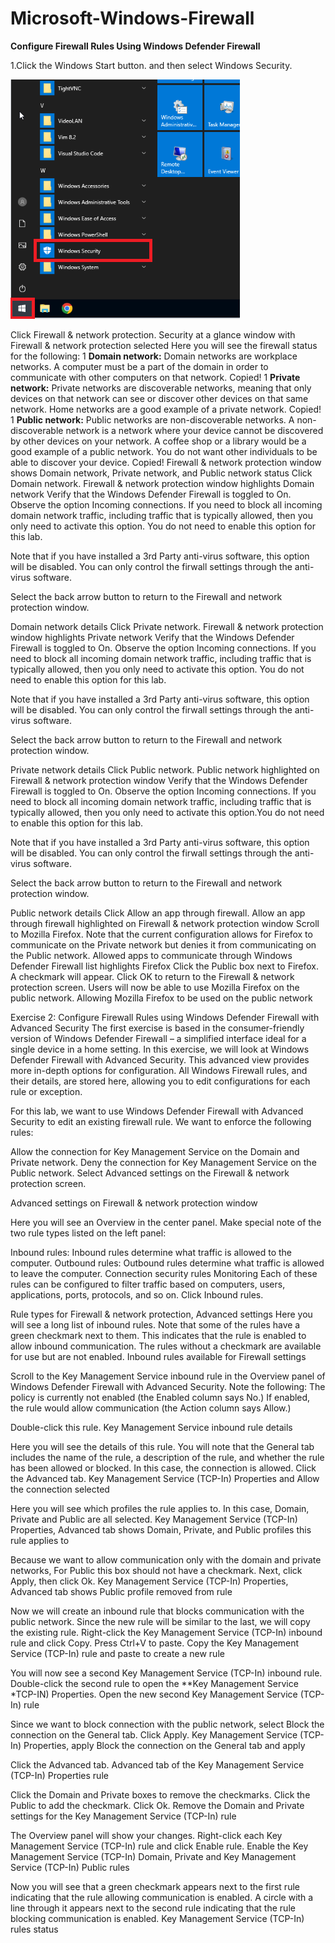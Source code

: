 # Microsoft-Windows-Firewall

**Configure Firewall Rules Using Windows Defender Firewall**

1.Click the Windows Start button. and then select Windows Security.

<img src="101 (1).png">


Click Firewall & network protection.
Security at a glance window with Firewall & network protection selected
Here you will see the firewall status for the following:
1
**Domain network:** Domain networks are workplace networks. A computer must be a part of the domain in order to communicate with other computers on that network. 
Copied!
1
**Private network:** Private networks are discoverable networks, meaning that only devices on that network can see or discover other devices on that same network. Home networks are a good example of a private network. 
Copied!
1
**Public network:** Public networks are non-discoverable networks. A non-discoverable network is a network where your device cannot be discovered by other devices on your network. A coffee shop or a library would be a good example of a public network. You do not want other individuals to be able to discover your device.
Copied!
Firewall & network protection window shows Domain network, Private network, and Public network status
Click Domain network.
Firewall & network protection window highlights Domain network
Verify that the Windows Defender Firewall is toggled to On.
Observe the option Incoming connections. If you need to block all incoming domain network traffic, including traffic that is typically allowed, then you only need to activate this option. You do not need to enable this option for this lab.

Note that if you have installed a 3rd Party anti-virus software, this option will be disabled. You can only control the firwall settings through the anti-virus software.

Select the back arrow button to return to the Firewall and network protection window.

Domain network details
Click Private network.
Firewall & network protection window highlights Private network
Verify that the Windows Defender Firewall is toggled to On.
Observe the option Incoming connections. If you need to block all incoming domain network traffic, including traffic that is typically allowed, then you only need to activate this option. You do not need to enable this option for this lab.

Note that if you have installed a 3rd Party anti-virus software, this option will be disabled. You can only control the firwall settings through the anti-virus software.

Select the back arrow button to return to the Firewall and network protection window.

Private network details
Click Public network.
Public network highlighted on Firewall & network protection window
Verify that the Windows Defender Firewall is toggled to On.
Observe the option Incoming connections. If you need to block all incoming domain network traffic, including traffic that is typically allowed, then you only need to activate this option.You do not need to enable this option for this lab.

Note that if you have installed a 3rd Party anti-virus software, this option will be disabled. You can only control the firwall settings through the anti-virus software.

Select the back arrow button to return to the Firewall and network protection window.

Public network details
Click Allow an app through firewall.
Allow an app through firewall highlighted on Firewall & network protection window
Scroll to Mozilla Firefox. Note that the current configuration allows for Firefox to communicate on the Private network but denies it from communicating on the Public network.
Allowed apps to communicate through Windows Defender Firewall list highlights Firefox
Click the Public box next to Firefox. A checkmark will appear. Click OK to return to the Firewall & network protection screen. Users will now be able to use Mozilla Firefox on the public network.
Allowing Mozilla Firefox to be used on the public network

Exercise 2: Configure Firewall Rules using Windows Defender Firewall with Advanced Security
The first exercise is based in the consumer-friendly version of Windows Defender Firewall – a simplified interface ideal for a single device in a home setting. In this exercise, we will look at Windows Defender Firewall with Advanced Security. This advanced view provides more in-depth options for configuration. All Windows Firewall rules, and their details, are stored here, allowing you to edit configurations for each rule or exception.

For this lab, we want to use Windows Defender Firewall with Advanced Security to edit an existing firewall rule. We want to enforce the following rules:

Allow the connection for Key Management Service on the Domain and Private network.
Deny the connection for Key Management Service on the Public network.
Select Advanced settings on the Firewall & network protection screen.

Advanced settings on Firewall & network protection window

Here you will see an Overview in the center panel. Make special note of the two rule types listed on the left panel:

Inbound rules: Inbound rules determine what traffic is allowed to the computer.
Outbound rules: Outbound rules determine what traffic is allowed to leave the computer.
Connection security rules
Monitoring
Each of these rules can be configured to filter traffic based on computers, users, applications, ports, protocols, and so on.
Click Inbound rules.

Rule types for Firewall & network protection, Advanced settings
Here you will see a long list of inbound rules. Note that some of the rules have a green checkmark next to them. This indicates that the rule is enabled to allow inbound communication. The rules without a checkmark are available for use but are not enabled.
Inbound rules available for Firewall settings

Scroll to the Key Management Service inbound rule in the Overview panel of Windows Defender Firewall with Advanced Security. Note the following:
The policy is currently not enabled (the Enabled column says No.)
If enabled, the rule would allow communication (the Action column says Allow.)

Double-click this rule.
Key Management Service inbound rule details

Here you will see the details of this rule. You will note that the General tab includes the name of the rule, a description of the rule, and whether the rule has been allowed or blocked. In this case, the connection is allowed. Click the Advanced tab.
Key Management Service (TCP-In) Properties and Allow the connection selected

Here you will see which profiles the rule applies to. In this case, Domain, Private and Public are all selected.
Key Management Service (TCP-In) Properties, Advanced tab shows Domain, Private, and Public profiles this rule applies to

Because we want to allow communication only with the domain and private networks, For Public this box should not have a checkmark. Next, click Apply, then click Ok.
Key Management Service (TCP-In) Properties, Advanced tab shows Public profile removed from rule

Now we will create an inbound rule that blocks communication with the public network. Since the new rule will be similar to the last, we will copy the existing rule. Right-click the Key Management Service (TCP-In) inbound rule and click Copy. Press Ctrl+V to paste.
Copy the Key Management Service (TCP-In) rule and paste to create a new rule

You will now see a second Key Management Service (TCP-In) inbound rule. Double-click the second rule to open the **Key Management Service *TCP-IN) Properties.
Open the new second Key Management Service (TCP-In) rule

Since we want to block connection with the public network, select Block the connection on the General tab. Click Apply.
Key Management Service (TCP-In) Properties, apply Block the connection on the General tab and apply

Click the Advanced tab.
Advanced tab of the Key Management Service (TCP-In) Properties rule

Click the Domain and Private boxes to remove the checkmarks. Click the Public to add the checkmark. Click Ok.
Remove the Domain and Private settings for the Key Management Service (TCP-In) rule

The Overview panel will show your changes. Right-click each Key Management Service (TCP-In) rule and click Enable rule.
Enable the Key Management Service (TCP-In) Domain, Private and Key Management Service (TCP-In) Public rules

Now you will see that a green checkmark appears next to the first rule indicating that the rule allowing communication is enabled. A circle with a line through it appears next to the second rule indicating that the rule blocking communication is enabled.
Key Management Service (TCP-In) rules status
